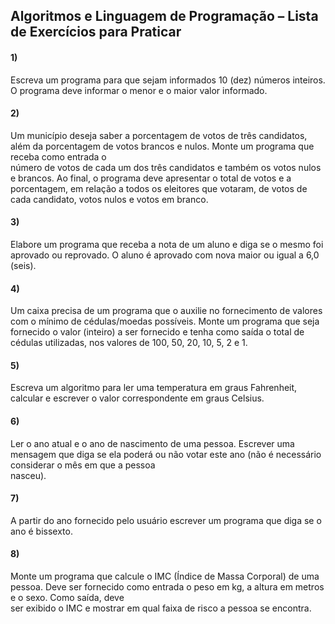 ## Algoritmos	e	Linguagem	de	Programação – Lista	de	Exercícios	para	Praticar

#### 1) 
Escreva	um	programa	para	que	sejam	informados	10	(dez)	números	inteiros.	O	programa deve	informar	o	menor	e	o	maior	valor	informado.

#### 2) 
Um	 município	 deseja	 saber	 a	 porcentagem	 de	 votos	 de	 três	 candidatos,	 além	 da porcentagem	de	votos	brancos	e	nulos.	Monte	um	programa	que	receba	como	entrada	o	
número	de	votos	de	cada	um	dos	três	candidatos	e	também	os	votos	nulos	e	brancos.	Ao	final,	o	programa	deve	apresentar	o	total	de	votos	e	a	porcentagem,	em	relação	a	todos	os	eleitores	que	votaram,	de	votos	de	cada	candidato,	votos	nulos	e	votos	em	branco.

#### 3)
Elabore	um	programa	que	receba	a	nota	de	um	aluno	e	diga	se	o	mesmo	foi	aprovado	ou	reprovado.	O	aluno	é	aprovado	com	nova	maior	ou	igual	a	6,0	(seis).

#### 4)
Um	caixa	precisa	de	um	programa	que	o	auxilie	no	fornecimento	de	valores	com	o	mínimo	de	cédulas/moedas	possíveis.	Monte	um	programa	que	seja	fornecido	o	valor	(inteiro)	a	ser	fornecido	e	tenha	como	saída	o	total	de	cédulas	utilizadas,	nos	valores	de	100, 50, 20, 10, 5,	2 e	1.

#### 5)
Escreva	um	algoritmo	para	ler	uma	temperatura	em	graus	Fahrenheit,	calcular	e	escrever	o	valor	correspondente	em	graus	Celsius.

#### 6) 
Ler	o ano	atual	e	o	ano	de	nascimento	de	uma	pessoa.	Escrever	uma	mensagem que	diga se	ela	poderá	ou	não	votar	este	ano	(não	é	necessário	considerar	o	mês	em	que	a	pessoa	
nasceu).

#### 7)
A	 partir	 do	 ano	 fornecido	 pelo	 usuário	 escrever	 um	 programa	 que	 diga	 se	 o	 ano	 é	bissexto.

#### 8) 
Monte	um	programa	que	calcule	o	IMC	(Índice	de	Massa	Corporal)	de	uma	pessoa.	Deve	ser	fornecido	como	entrada	o	peso	em	kg,	a	altura	em	metros	e	o	sexo.	Como	saída,	deve	
ser	exibido	o	IMC	e	mostrar	em	qual	faixa	de	risco	a	pessoa	se	encontra.
